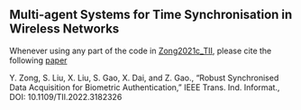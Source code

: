 ## Multi-agent Systems for Time Synchronisation in Wireless Networks

Whenever using any part of the code in [Zong2021c_TII](https://github.com/zongyan/MASTSyncSim/tree/Zong2021c_TII), please cite the following [paper](http://yzong.com/pub/Zong2022b.pdf)

Y. Zong, S. Liu, X. Liu, S. Gao, X. Dai, and Z. Gao., “Robust Synchronised Data Acquisition for Biometric Authentication,” IEEE Trans. Ind. Informat., DOI: 10.1109/TII.2022.3182326
